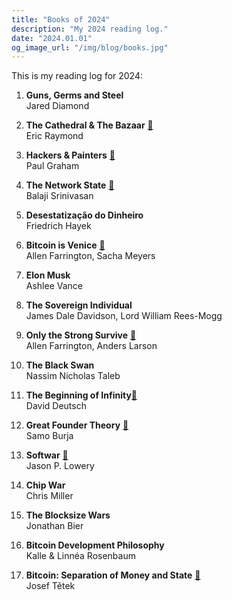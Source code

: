 ```yaml
---
title: "Books of 2024"
description: "My 2024 reading log."
date: "2024.01.01"
og_image_url: "/img/blog/books.jpg"
---
```


This is my reading log for 2024:

1. **Guns, Germs and Steel**\
Jared Diamond

2. **The Cathedral & The Bazaar** [📄](/lib/essays/the-cathedral-the-bazaar.pdf)\
Eric Raymond

3. **Hackers & Painters** [📄](/lib/essays/hackers&painters.pdf)\
Paul Graham

4. **The Network State** [📄](/lib/geopolitics/the-network-state.pdf)\
Balaji Srinivasan

5. **Desestatização do Dinheiro**\
Friedrich Hayek

6. **Bitcoin is Venice** [📄](/lib/bitcoin/bitcoin-is-venice.pdf)\
Allen Farrington, Sacha Meyers

7. **Elon Musk**\
Ashlee Vance

8. **The Sovereign Individual**\
James Dale Davidson, Lord William Rees-Mogg

9. **Only the Strong Survive** [📄](/lib/economics/only-the-strong-survive-v0.2.pdf)\
Allen Farrington, Anders Larson

10. **The Black Swan**\
Nassim Nicholas Taleb

11. **The Beginning of Infinity**[📄](/lib/philosophy/the-beginning-of-infinity.pdf)\
David Deutsch

12. **Great Founder Theory** [📄](/lib/geopolitics/great-founder-theory.pdf)\
Samo Burja
13. **Softwar** [📄](/lib/bitcoin/softwar.pdf)\
Jason P. Lowery

14. **Chip War**\
Chris Miller

15. **The Blocksize Wars**\
Jonathan Bier

16. **Bitcoin Development Philosophy**\
Kalle & Linnéa Rosenbaum

17. **Bitcoin: Separation of Money and State** [📄](/lib/bitcoin/bitcoin-separation-money-state.pdf)\
Josef Tětek
